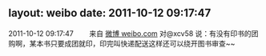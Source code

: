 layout: weibo
date: 2011-10-12 09:17:47
---
2011-10-12 09:17:47  &nbsp;&nbsp;&nbsp;&nbsp;&nbsp;&nbsp; 来自 <a href="http://weibo.com/" rel="nofollow">微博 weibo.com</a>
对@xcv58 说：有没有印书的团购啊，某本书只要成团就印，印完叫快递配送这样还可以绕开图书审查~~ ​​​
